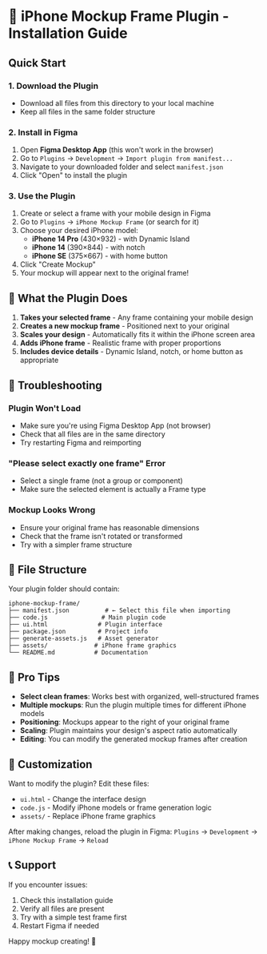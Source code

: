 # 📱 iPhone Mockup Frame Plugin - Installation Guide

## Quick Start

### 1. Download the Plugin
- Download all files from this directory to your local machine
- Keep all files in the same folder structure

### 2. Install in Figma
1. Open **Figma Desktop App** (this won't work in the browser)
2. Go to `Plugins` → `Development` → `Import plugin from manifest...`
3. Navigate to your downloaded folder and select `manifest.json`
4. Click "Open" to install the plugin

### 3. Use the Plugin
1. Create or select a frame with your mobile design in Figma
2. Go to `Plugins` → `iPhone Mockup Frame` (or search for it)
3. Choose your desired iPhone model:
   - **iPhone 14 Pro** (430×932) - with Dynamic Island
   - **iPhone 14** (390×844) - with notch
   - **iPhone SE** (375×667) - with home button
4. Click "Create Mockup"
5. Your mockup will appear next to the original frame!

## 🎯 What the Plugin Does

1. **Takes your selected frame** - Any frame containing your mobile design
2. **Creates a new mockup frame** - Positioned next to your original
3. **Scales your design** - Automatically fits it within the iPhone screen area
4. **Adds iPhone frame** - Realistic frame with proper proportions
5. **Includes device details** - Dynamic Island, notch, or home button as appropriate

## 🔧 Troubleshooting

### Plugin Won't Load
- Make sure you're using Figma Desktop App (not browser)
- Check that all files are in the same directory
- Try restarting Figma and reimporting

### "Please select exactly one frame" Error
- Select a single frame (not a group or component)
- Make sure the selected element is actually a Frame type

### Mockup Looks Wrong
- Ensure your original frame has reasonable dimensions
- Check that the frame isn't rotated or transformed
- Try with a simpler frame structure

## 📁 File Structure
Your plugin folder should contain:
```
iphone-mockup-frame/
├── manifest.json          # ← Select this file when importing
├── code.js               # Main plugin code
├── ui.html              # Plugin interface
├── package.json         # Project info
├── generate-assets.js   # Asset generator
├── assets/             # iPhone frame graphics
└── README.md           # Documentation
```

## 🚀 Pro Tips

- **Select clean frames**: Works best with organized, well-structured frames
- **Multiple mockups**: Run the plugin multiple times for different iPhone models
- **Positioning**: Mockups appear to the right of your original frame
- **Scaling**: Plugin maintains your design's aspect ratio automatically
- **Editing**: You can modify the generated mockup frames after creation

## 🎨 Customization

Want to modify the plugin? Edit these files:
- `ui.html` - Change the interface design
- `code.js` - Modify iPhone models or frame generation logic
- `assets/` - Replace iPhone frame graphics

After making changes, reload the plugin in Figma:
`Plugins` → `Development` → `iPhone Mockup Frame` → `Reload`

## 📞 Support

If you encounter issues:
1. Check this installation guide
2. Verify all files are present
3. Try with a simple test frame first
4. Restart Figma if needed

Happy mockup creating! 🎉